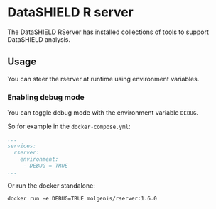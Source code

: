 # DataSHIELD R server
The DataSHIELD RServer has installed collections of tools to support DataSHIELD analysis.

## Usage
You can steer the rserver at runtime using environment variables.

### Enabling debug mode
You can toggle debug mode with the environment variable `DEBUG`.

So for example in the `docker-compose.yml`:

```yaml
...
services:
  rserver:
    environment: 
     - DEBUG = TRUE
...
```

Or run the docker standalone:

`docker run -e DEBUG=TRUE molgenis/rserver:1.6.0`